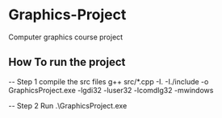 # Graphics-Project
Computer graphics course project

## How To run the project
-- Step 1 compile the src files
g++ src/*.cpp -I. -I./include -o GraphicsProject.exe -lgdi32 -luser32 -lcomdlg32 -mwindows

-- Step 2 Run
.\GraphicsProject.exe


